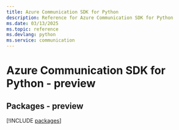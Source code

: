 ```yaml
---
title: Azure Communication SDK for Python
description: Reference for Azure Communication SDK for Python
ms.date: 03/13/2025
ms.topic: reference
ms.devlang: python
ms.service: communication
---
```

# Azure Communication SDK for Python - preview
## Packages - preview
[!INCLUDE [packages](communication-index.md)]